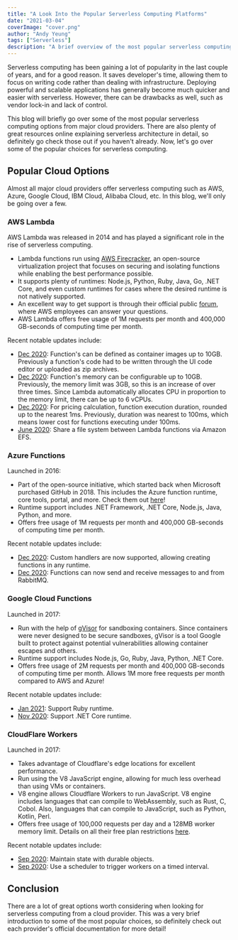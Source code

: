 ```yaml
---
title: "A Look Into the Popular Serverless Computing Platforms"
date: "2021-03-04"
coverImage: "cover.png"
author: "Andy Yeung"
tags: ["Serverless"]
description: "A brief overview of the most popular serverless computing platforms."
---
```


Serverless computing has been gaining a lot of popularity in the last couple of years, and for a good reason. It saves developer's time, allowing them to focus on writing code rather than dealing with infrastructure. Deploying powerful and scalable applications has generally become much quicker and easier with serverless. However, there can be drawbacks as well, such as vendor lock-in and lack of control.

This blog will briefly go over some of the most popular serverless computing options from major cloud providers. There are also plenty of great resources online explaining serverless architecture in detail, so definitely go check those out if you haven't already. Now, let's go over some of the popular choices for serverless computing.

## Popular Cloud Options

Almost all major cloud providers offer serverless computing such as AWS, Azure, Google Cloud, IBM Cloud, Alibaba Cloud, etc. In this blog, we'll only be going over a few.

### AWS Lambda

AWS Lambda was released in 2014 and has played a significant role in the rise of serverless computing.
- Lambda functions run using [AWS Firecracker](https://github.com/firecracker-microvm/firecracker), an open-source virtualization project that focuses on securing and isolating functions while enabling the best performance possible.
- It supports plenty of runtimes: Node.js, Python, Ruby, Java, Go, .NET Core, and even custom runtimes for cases where the desired runtime is not natively supported.
- An excellent way to get support is through their official public [forum](https://forums.aws.amazon.com/forum.jspa?forumID=186), where AWS employees can answer your questions.
- AWS Lambda offers free usage of 1M requests per month and 400,000 GB-seconds of computing time per month.

Recent notable updates include:
- [Dec 2020](https://aws.amazon.com/blogs/aws/new-for-aws-lambda-container-image-support/): Function's can be defined as container images up to 10GB. Previously a function's code had to be written through the UI code editor or uploaded as zip archives.
- [Dec 2020](https://aws.amazon.com/blogs/aws/new-for-aws-lambda-functions-with-up-to-10-gb-of-memory-and-6-vcpus/): Function's memory can be configurable up to 10GB. Previously, the memory limit was 3GB, so this is an increase of over three times. Since Lambda automatically allocates CPU in proportion to the memory limit, there can be up to 6 vCPUs.
- [Dec 2020](https://aws.amazon.com/blogs/aws/new-for-aws-lambda-1ms-billing-granularity-adds-cost-savings/): For pricing calculation, function execution duration, rounded up to the nearest 1ms. Previously, duration was nearest to 100ms, which means lower cost for functions executing under 100ms.
- [June 2020](https://aws.amazon.com/blogs/aws/new-a-shared-file-system-for-your-lambda-functions/): Share a file system between Lambda functions via Amazon EFS.

### Azure Functions

Launched in 2016:
- Part of the open-source initiative, which started back when Microsoft purchased GitHub in 2018. This includes the Azure function runtime, core tools, portal, and more. Check them out [here](https://github.com/Azure/Azure-Functions)!
- Runtime support includes .NET Framework, .NET Core, Node.js, Java, Python, and more.
- Offers free usage of 1M requests per month and 400,000 GB-seconds of computing time per month.

Recent notable updates include:
- [Dec 2020](https://azure.microsoft.com/en-us/updates/azure-functions-custom-handlers-are-now-generally-available/): Custom handlers are now supported, allowing creating functions in any runtime.
- [Dec 2020](https://azure.microsoft.com/en-us/updates/rabbitmq-extension-for-windows-and-linux-is-now-generally-available/): Functions can now send and receive messages to and from RabbitMQ.

### Google Cloud Functions

Launched in 2017:
- Run with the help of [gVisor](https://github.com/google/gvisor) for sandboxing containers. Since containers were never designed to be secure sandboxes, gVisor is a tool Google built to protect against potential vulnerabilities allowing container escapes and others.
- Runtime support includes Node.js, Go, Ruby, Java, Python, .NET Core.
- Offers free usage of 2M requests per month and 400,000 GB-seconds of computing time per month. Allows 1M more free requests per month compared to AWS and Azure!

Recent notable updates include:
- [Jan 2021](https://cloud.google.com/blog/products/application-development/ruby-comes-to-cloud-functions): Support Ruby runtime.
- [Nov 2020](https://cloud.google.com/blog/products/application-development/introducing-net-google-cloud-functions): Support .NET Core runtime.

### CloudFlare Workers

Launched in 2017:
- Takes advantage of Cloudflare's edge locations for excellent performance.
- Run using the V8 JavaScript engine, allowing for much less overhead than using VMs or containers.
- V8 engine allows Cloudflare Workers to run JavaScript. V8 engine includes languages that can compile to WebAssembly, such as Rust, C, Cobol. Also, languages that can compile to JavaScript, such as Python, Kotlin, Perl.
- Offers free usage of 100,000 requests per day and a 128MB worker memory limit. Details on all their free plan restrictions [here](https://developers.cloudflare.com/workers/platform/limits#worker-limits).

Recent notable updates include:
- [Sep 2020](https://blog.cloudflare.com/introducing-workers-durable-objects/): Maintain state with durable objects.
- [Sep 2020](https://blog.cloudflare.com/introducing-cron-triggers-for-cloudflare-workers/): Use a scheduler to trigger workers on a timed interval.

## Conclusion

There are a lot of great options worth considering when looking for serverless computing from a cloud provider. This was a very brief introduction to some of the most popular choices, so definitely check out each provider's official documentation for more detail!
